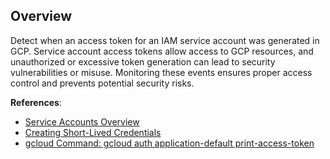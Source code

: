 ## Overview

Detect when an access token for an IAM service account was generated in GCP. Service account access tokens allow access to GCP resources, and unauthorized or excessive token generation can lead to security vulnerabilities or misuse. Monitoring these events ensures proper access control and prevents potential security risks.

**References**:
- [Service Accounts Overview](https://cloud.google.com/iam/docs/service-accounts)
- [Creating Short-Lived Credentials](https://cloud.google.com/iam/docs/create-short-lived-credentials-direct)
- [gcloud Command: gcloud auth application-default print-access-token](https://cloud.google.com/sdk/gcloud/reference/auth/application-default/print-access-token)
